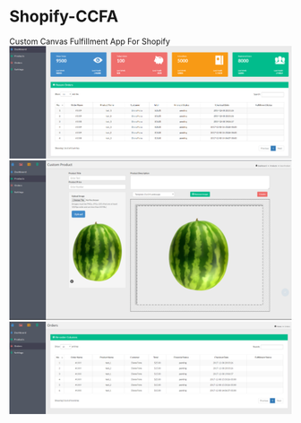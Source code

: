# Shopify-CCFA
Custom Canvas Fulfillment App For Shopify
![Home Page](https://github.com/GLD110/Shopify-CCFA/blob/master/upload/ccfa1.png)
![Product Design](https://github.com/GLD110/Shopify-CCFA/blob/master/upload/ccfa2.png)
![Order Page](https://github.com/GLD110/Shopify-CCFA/blob/master/upload/ccfa3.png)